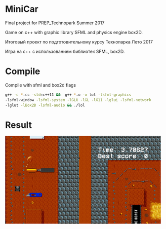 # MiniCar

Final project for PREP_Technopark
Summer 2017

Game on c++ with graphic library SFML and physics engine box2D.

Итоговый проект по подготовительному курсу Технопарка 
Лето 2017

Игра на с++ с использованием библиотек SFML, box2D.


# Compile

Compile with sfml and box2d flags

```bash
g++ -c *.cc -std=c++11 &&  g++ *.o -o lol -lsfml-graphics 
-lsfml-window -lsfml-system -lGLU -lGL -lX11 -lglui -lsfml-network 
-lglut -lBox2D -lsfml-audio && ./lol
```

# Result

![alt text](https://github.com/Thewhiterabbit123/ProjectC-/blob/master/image.jpg) 

